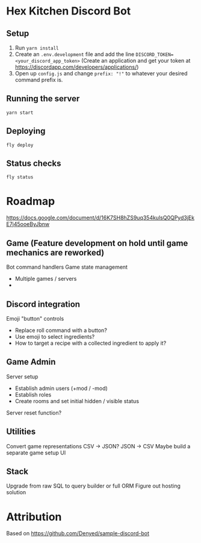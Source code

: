 # Hex Kitchen Discord Bot

## Setup
  1. Run `yarn install`
  2. Create an `.env.development` file and add the line `DISCORD_TOKEN=<your_discord_app_token>` (Create an application and get your token at https://discordapp.com/developers/applications/)
  3. Open up `config.js` and change `prefix: "!"` to whatever your desired command prefix is.
  
## Running the server
`yarn start`

## Deploying
`fly deploy`

## Status checks
`fly status`

# Roadmap
https://docs.google.com/document/d/16K7SH8hZS9uq354kulsQ0QPyd3jEkE7j45ooeByJbnw

## Game (Feature development on hold until game mechanics are reworked)
Bot command handlers
Game state management
- Multiple games / servers
- 

## Discord integration
Emoji "button" controls
- Replace roll command with a button?
- Use emoji to select ingredients?
- How to target a recipe with a collected ingredient to apply it?

## Game Admin
Server setup
- Establish admin users (+mod / -mod)
- Establish roles
- Create rooms and set initial hidden / visible status

Server reset function?

## Utilities
Convert game representations
CSV -> JSON?
JSON -> CSV
Maybe build a separate game setup UI

## Stack
Upgrade from raw SQL to query builder or full ORM
Figure out hosting solution

# Attribution
Based on https://github.com/Denyed/sample-discord-bot


 
